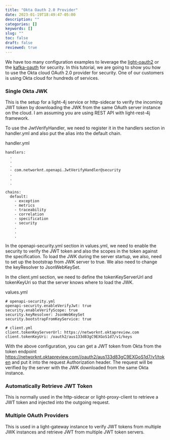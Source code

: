```yaml
---
title: "Okta Oauth 2.0 Provider"
date: 2023-01-19T18:49:47-05:00
description: ""
categories: []
keywords: []
slug: ""
toc: false
draft: false
reviewed: true
---
```


We have too many configuration examples to leverage the [light-oauth2][] or the [kafka-oauth][] for security. In this tutorial, we are going to show you how to use the Okta cloud OAuth 2.0 provider for security. One of our customers is using Okta cloud for hundreds of services. 


### Single Okta JWK

This is the setup for a light-4j service or http-sidecar to verify the incoming JWT token by downloading the JWK from the same OAuth server instance on the cloud. I am assuming you are using REST API with light-rest-4j framework. 

To use the JwtVerifyHandler, we need to register it in the handlers section in handler.yml and also put the alias into the default chain. 

handler.yml

```
handlers:
  .
  .
  .	
  - com.networknt.openapi.JwtVerifyHandler@security
  .
  .
  .

chains:
  default:
    - exception
    - metrics
    - traceability
    - correlation 
    - specification
    - security
    .
    .
    .
```

In the openapi-security.yml section in values.yml, we need to enable the security to verify the JWT token and also the scopes in the token against the specification. To load the JWK during the server startup, we also, need to set up the bootstrap from JWK server to true. We also need to change the keyResolver to JsonWebKeySet. 

In the client.yml section, we need to define the tokenKeyServerUrl and tokenKeyUri so that the server knows where to load the JWK. 

values.yml
```
# openapi-security.yml
openapi-security.enableVerifyJwt: true
security.enableVerifyScope: true
security.keyResolver: JsonWebKeySet
security.bootstrapFromKeyService: true

# client.yml
client.tokenKeyServerUrl: https://networknt.oktapreview.com
client.tokenKeyUri: /oauth2/aus133d83gC9EXGoS1d7/v1/keys

```

With the above configuration, you can get a JWT token from Okta from the token endpoint https://networknt.oktapreview.com//oauth2/aus133d83gC9EXGoS1d7/v1/token and put it into the request Authorization header. The request will be verified by the server with the JWK downloaded from the same Okta instance. 

### Automatically Retrieve JWT Token

This is normally used in the http-sidecar or light-proxy-client to retrieve a JWT token and injected into the outgoing request. 


### Multiple OAuth Providers

This is used in a light-gateway instance to verify JWT tokens from multiple JWK instances and retrieve JWT from multiple JWT token servers. 


[light-oauth2]: /service/oauth/
[kafka-oauth]: /service/oauth-kafka/

